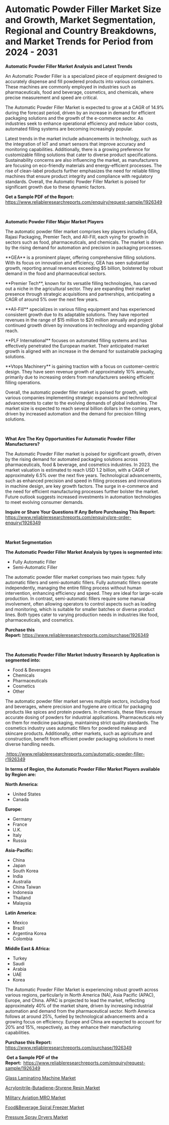 <p><h1>Automatic Powder Filler Market Size and Growth, Market Segmentation, Regional and Country Breakdowns, and Market Trends for Period from 2024 -  2031</h1></p><p><strong>Automatic Powder Filler Market Analysis and Latest Trends</strong></p>
<p><p>An Automatic Powder Filler is a specialized piece of equipment designed to accurately dispense and fill powdered products into various containers. These machines are commonly employed in industries such as pharmaceuticals, food and beverage, cosmetics, and chemicals, where precise measurement and speed are critical.</p><p>The Automatic Powder Filler Market is expected to grow at a CAGR of 14.9% during the forecast period, driven by an increase in demand for efficient packaging solutions and the growth of the e-commerce sector. As industries seek to enhance operational efficiency and reduce labor costs, automated filling systems are becoming increasingly popular. </p><p>Latest trends in the market include advancements in technology, such as the integration of IoT and smart sensors that improve accuracy and monitoring capabilities. Additionally, there is a growing preference for customizable filling solutions that cater to diverse product specifications. Sustainability concerns are also influencing the market, as manufacturers are focusing on eco-friendly materials and energy-efficient processes. The rise of clean-label products further emphasizes the need for reliable filling machines that ensure product integrity and compliance with regulatory standards. Overall, the Automatic Powder Filler Market is poised for significant growth due to these dynamic factors.</p></p>
<p><strong>Get a Sample PDF of the Report:&nbsp;</strong> <a href="https://www.reliableresearchreports.com/enquiry/request-sample/1926349?utm_campaign=40&utm_medium=2&utm_source=Github&utm_content=ia&utm_term=25102024&utm_id=automatic-powder-filler">https://www.reliableresearchreports.com/enquiry/request-sample/1926349</a></p>
<p>&nbsp;</p>
<p><strong>Automatic Powder Filler Major Market Players</strong></p>
<p><p>The automatic powder filler market comprises key players including GEA, Rajasi Packaging, Premier Tech, and All-Fill, each vying for growth in sectors such as food, pharmaceuticals, and chemicals. The market is driven by the rising demand for automation and precision in packaging processes.</p><p>**GEA** is a prominent player, offering comprehensive filling solutions. With its focus on innovation and efficiency, GEA has seen substantial growth, reporting annual revenues exceeding $5 billion, bolstered by robust demand in the food and pharmaceutical sectors.</p><p>**Premier Tech**, known for its versatile filling technologies, has carved out a niche in the agricultural sector. They are expanding their market presence through strategic acquisitions and partnerships, anticipating a CAGR of around 5% over the next few years.</p><p>**All-Fill** specializes in various filling equipment and has experienced consistent growth due to its adaptable solutions. They have reported revenues in the range of $15 million to $20 million annually and project continued growth driven by innovations in technology and expanding global reach.</p><p>**PLF International** focuses on automated filling systems and has effectively penetrated the European market. Their anticipated market growth is aligned with an increase in the demand for sustainable packaging solutions.</p><p>**Vtops Machinery** is gaining traction with a focus on customer-centric design. They have seen revenue growth of approximately 10% annually, primarily due to increasing orders from manufacturers seeking efficient filling operations.</p><p>Overall, the automatic powder filler market is poised for growth, with various companies implementing strategic expansions and technological advancements to cater to the evolving demands of global industries. The market size is expected to reach several billion dollars in the coming years, driven by increased automation and the demand for precision filling solutions.</p></p>
<p>&nbsp;</p>
<p><strong>What Are The Key Opportunities For Automatic Powder Filler Manufacturers?</strong></p>
<p><p>The Automatic Powder Filler market is poised for significant growth, driven by the rising demand for automated packaging solutions across pharmaceuticals, food & beverage, and cosmetics industries. In 2023, the market valuation is estimated to reach USD 1.2 billion, with a CAGR of approximately 6.5% over the next five years. Technological advancements, such as enhanced precision and speed in filling processes and innovations in machine design, are key growth factors. The surge in e-commerce and the need for efficient manufacturing processes further bolster the market. Future outlook suggests increased investments in automation technologies to meet evolving consumer demands.</p></p>
<p><strong>Inquire or Share Your Questions If Any Before Purchasing This Report:</strong> <a href="https://www.reliableresearchreports.com/enquiry/pre-order-enquiry/1926349?utm_campaign=40&utm_medium=2&utm_source=Github&utm_content=ia&utm_term=25102024&utm_id=automatic-powder-filler">https://www.reliableresearchreports.com/enquiry/pre-order-enquiry/1926349</a></p>
<p>&nbsp;</p>
<p><strong>Market Segmentation</strong></p>
<p><strong>The Automatic Powder Filler Market Analysis by types is segmented into:</strong></p>
<p><ul><li>Fully Automatic Filler</li><li>Semi-Automatic Filler</li></ul></p>
<p><p>The automatic powder filler market comprises two main types: fully automatic fillers and semi-automatic fillers. Fully automatic fillers operate independently, managing the entire filling process without human intervention, enhancing efficiency and speed. They are ideal for large-scale production. In contrast, semi-automatic fillers require some manual involvement, often allowing operators to control aspects such as loading and monitoring, which is suitable for smaller batches or diverse product lines. Both types cater to varying production needs in industries like food, pharmaceuticals, and cosmetics.</p></p>
<p><strong>Purchase this Report:&nbsp;</strong><a href="https://www.reliableresearchreports.com/purchase/1926349?utm_campaign=40&utm_medium=2&utm_source=Github&utm_content=ia&utm_term=25102024&utm_id=automatic-powder-filler">https://www.reliableresearchreports.com/purchase/1926349</a></p>
<p>&nbsp;</p>
<p><strong>The Automatic Powder Filler Market Industry Research by Application is segmented into:</strong></p>
<p><ul><li>Food & Beverages</li><li>Chemicals</li><li>Pharmaceuticals</li><li>Cosmetics</li><li>Other</li></ul></p>
<p><p>The automatic powder filler market serves multiple sectors, including food and beverages, where precision and hygiene are critical for packaging products like spices and protein powders. In chemicals, these fillers ensure accurate dosing of powders for industrial applications. Pharmaceuticals rely on them for medicine packaging, maintaining strict quality standards. The cosmetics industry uses automatic fillers for powdered makeup and skincare products. Additionally, other markets, such as agriculture and construction, benefit from efficient powder packaging solutions to meet diverse handling needs.</p></p>
<p><a href="https://www.reliableresearchreports.com/automatic-powder-filler-r1926349?utm_campaign=40&utm_medium=2&utm_source=Github&utm_content=ia&utm_term=25102024&utm_id=automatic-powder-filler">&nbsp;https://www.reliableresearchreports.com/automatic-powder-filler-r1926349</a></p>
<p><strong>In terms of Region, the Automatic Powder Filler Market Players available by Region are:</strong></p>
<p>
    <p> <strong> North America: </strong>
        <ul>
            <li>United States</li>
            <li>Canada</li>
        </ul>
        </p> 
    <p> <strong> Europe: </strong>
        <ul>
            <li>Germany</li>
            <li>France</li>
            <li>U.K.</li>
            <li>Italy</li>
            <li>Russia</li>
        </ul>
        </p> 
    <p> <strong> Asia-Pacific: </strong>
        <ul>
            <li>China</li>
            <li>Japan</li>
            <li>South Korea</li>
            <li>India</li>
            <li>Australia</li>
            <li>China Taiwan</li>
            <li>Indonesia</li>
            <li>Thailand</li>
            <li>Malaysia</li>
        </ul>
        </p> 
    <p> <strong> Latin America: </strong>
        <ul>
            <li>Mexico</li>
            <li>Brazil</li>
            <li>Argentina Korea</li>
            <li>Colombia</li>
        </ul>
        </p> 
    <p> <strong> Middle East & Africa: </strong>
        <ul>
            <li>Turkey</li>
            <li>Saudi</li>
            <li>Arabia</li>
            <li>UAE</li>
            <li>Korea</li>
        </ul>
    </p>
    </p>
<p><p>The Automatic Powder Filler Market is experiencing robust growth across various regions, particularly in North America (NA), Asia Pacific (APAC), Europe, and China. APAC is projected to lead the market, reflecting approximately 40% of the market share, driven by increasing industrial automation and demand from the pharmaceutical sector. North America follows at around 25%, fueled by technological advancements and a growing focus on efficiency. Europe and China are expected to account for 20% and 15%, respectively, as they enhance their manufacturing capabilities.</p></p>
<p><strong>Purchase this Report: </strong><a href="https://www.reliableresearchreports.com/purchase/1926349?utm_campaign=40&utm_medium=2&utm_source=Github&utm_content=ia&utm_term=25102024&utm_id=automatic-powder-filler">https://www.reliableresearchreports.com/purchase/1926349</a></p>
<p>&nbsp;<strong>Get a Sample PDF of the Report:&nbsp;&nbsp;</strong><a href="https://www.reliableresearchreports.com/enquiry/request-sample/1926349?utm_campaign=40&utm_medium=2&utm_source=Github&utm_content=ia&utm_term=25102024&utm_id=automatic-powder-filler">https://www.reliableresearchreports.com/enquiry/request-sample/1926349</a></p>
<p><strong></strong></p>
<p><p><a href="https://issuu.com/reportprime-2/docs/glass-laminating-machine-market-siz_f0721e5314e472?utm_campaign=40&utm_medium=2&utm_source=Github&utm_content=ia&utm_term=25102024&utm_id=automatic-powder-filler">Glass Laminating Machine Market</a></p><p><a href="https://www.linkedin.com/pulse/driving-forces-global-acrylonitrile-butadiene-styrene-resin-market-bgmxc?utm_campaign=40&utm_medium=2&utm_source=Github&utm_content=ia&utm_term=25102024&utm_id=automatic-powder-filler">Acrylonitrile-Butadiene-Styrene Resin Market</a></p><p><a href="https://www.linkedin.com/pulse/global-military-aviation-mro-market-analysis-trends-forecasts-thdoc?utm_campaign=40&utm_medium=2&utm_source=Github&utm_content=ia&utm_term=25102024&utm_id=automatic-powder-filler">Military Aviation MRO Market</a></p><p><a href="https://github.com/michaelhall412/Market-Research-Report-List-1/blob/main/foodbeverage-spiral-freezer-market.md?utm_campaign=40&utm_medium=2&utm_source=Github&utm_content=ia&utm_term=25102024&utm_id=automatic-powder-filler">Food&Beverage Spiral Freezer Market</a></p><p><a href="https://github.com/darcy8m10dupre/Market-Research-Report-List-1/blob/main/pressure-spray-dryers-market.md?utm_campaign=40&utm_medium=2&utm_source=Github&utm_content=ia&utm_term=25102024&utm_id=automatic-powder-filler">Pressure Spray Dryers Market</a></p></p>